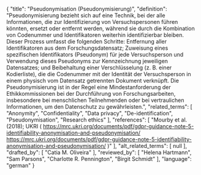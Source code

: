 {
    "title": "Pseudonymisation (Pseudonymisierung)",
    "definition": "Pseudonymisierung bezieht sich auf eine Technik, bei der alle Informationen, die zur Identifizierung von Versuchspersonen führen könnten, ersetzt oder entfernt werden, während sie durch die Kombination von Codenummer und Identifikatoren weiterhin identifizierbar bleiben. Dieser Prozess umfasst die folgenden Schritte: Entfernung aller Identifikatoren aus dem Forschungsdatensatz; Zuweisung eines spezifischen Identifikators (Pseudonym) für jede Versuchsperson und Verwendung dieses Pseudonyms zur Kennzeichnung jeweiligen Datensatzes; und Beibehaltung einer Verschlüsselung (z. B. einer Kodierliste), die die Codenummer mit der Identität der Versuchsperson in einem physisch vom Datensatz getrennten Dokument verknüpft. Die Pseudonymisierung ist in der Regel eine Mindestanforderung der Ethikkommissionen bei der Durchführung von Forschungsarbeiten, insbesondere bei menschlichen Teilnehmenden oder bei vertraulichen Informationen, um den Datenschutz zu gewährleisten.",
    "related_terms": [
        "Anonymity",
        "Confidentiality",
        "Data privacy",
        "De-identification",
        "Pseudonymisation",
        "Research ethics"
    ],
    "references": [
        "Mourby et al. (2018); UKRI ( https://mrc.ukri.org/documents/pdf/gdpr-guidance-note-5-identifiability-anonymisation-and-pseudonymisation/ https://mrc.ukri.org/documents/pdf/gdpr-guidance-note-5-identifiability-anonymisation-and-pseudonymisation/ )"
    ],
    "alt_related_terms": [
        null
    ],
    "drafted_by": [
        "Catia M. Oliveira"
    ],
    "reviewed_by": [
        "Helena Hartmann",
        "Sam Parsons",
        "Charlotte R. Pennington",
        "Birgit Schmidt"
    ],
    "language": "german"
}